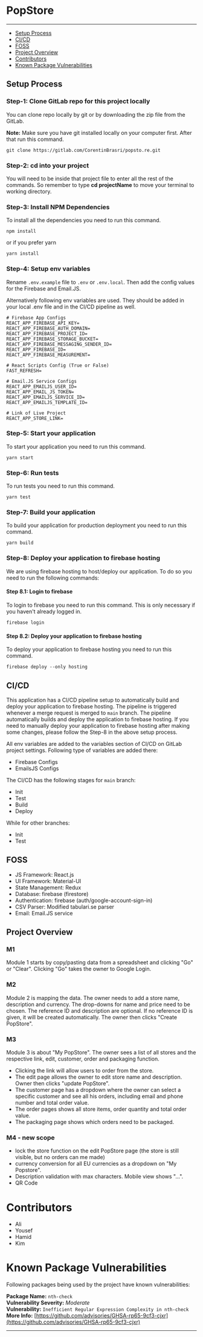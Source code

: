 # PopStore

---

- [Setup Process](https://gitlab.com/CorentinBrasri/popsto.re#section-1)
- [CI/CD](https://gitlab.com/CorentinBrasri/popsto.re#section-11)
- [FOSS](https://gitlab.com/CorentinBrasri/popsto.re#section-2)
- [Project Overview](https://gitlab.com/CorentinBrasri/popsto.re#section-3)
- [Contributors](https://gitlab.com/CorentinBrasri/popsto.re#section-4)
- [Known Package Vulnerabilities](https://gitlab.com/CorentinBrasri/popsto.re#section-5)



<a name="section-1"></a>

## Setup Process

### Step-1: Clone GitLab repo for this project locally

You can clone repo locally by git or by downloading the zip file from the GitLab.

**Note:** Make sure you have git installed locally on your computer first. After that run this command.

```
git clone https://gitlab.com/CorentinBrasri/popsto.re.git
```



### Step-2: cd into your project
You will need to be inside that project file to enter all the rest of the commands. So remember to type **cd projectName** to move your terminal to working directory.



### Step-3: Install NPM Dependencies

To install all the dependencies you need to run this command.

```
npm install
```

or if you prefer yarn

```
yarn install
```

### Step-4: Setup env variables

Rename `.env.example` file to `.env` or `.env.local`. Then add the config values for the Firebase and Email.JS.

Alternatively following env variables are used. They should be added in your local .env file and in the CI/CD pipeline as well. 

```
# Firebase App Configs
REACT_APP_FIREBASE_API_KEY=
REACT_APP_FIREBASE_AUTH_DOMAIN=
REACT_APP_FIREBASE_PROJECT_ID=
REACT_APP_FIREBASE_STORAGE_BUCKET=
REACT_APP_FIREBASE_MESSAGING_SENDER_ID=
REACT_APP_FIREBASE_ID=
REACT_APP_FIREBASE_MEASUREMENT=

# React Scripts Config (True or False)
FAST_REFRESH=

# Email.JS Service Configs
REACT_APP_EMAILJS_USER_ID=
REACT_APP_EMAIL_JS_TOKEN=
REACT_APP_EMAILJS_SERVICE_ID=
REACT_APP_EMAILJS_TEMPLATE_ID=

# Link of Live Project
REACT_APP_STORE_LINK=
```

### Step-5: Start your application

To start your application you need to run this command.

```
yarn start
```

### Step-6: Run tests

To run tests you need to run this command.

```
yarn test
```

### Step-7: Build your application

To build your application for production deployment you need to run this command.

```
yarn build
```

### Step-8: Deploy your application to firebase hosting

We are using firebase hosting to host/deploy our application. To do so you need to run the following commands:

#### Step 8.1: Login to firebase

To login to firebase you need to run this command. This is only necessary if you haven't already logged in.

```
firebase login
```

#### Step 8.2: Deploy your application to firebase hosting

To deploy your application to firebase hosting you need to run this command.

```
firebase deploy --only hosting
```

<a name="section-11"></a>
## CI/CD

This application has a CI/CD pipeline setup to automatically build and deploy your application to firebase hosting. The pipeline is triggered whenever a merge request is merged to `main` branch. The pipeline automatically builds and deploy the application to firebase hosting.
If you need to manually deploy your application to firebase hosting after making some changes, please follow the Step-8 in the above setup process.

All env variables are added to the variables section of CI/CD on GitLab project settings. Following type of variables are added there:

* Firebase Configs
* EmailsJS Configs

The CI/CD has the following stages for `main` branch:

* Init
* Test
* Build
* Deploy

While for other branches:

* Init
* Test

<a name="section-2"></a>
## FOSS

- JS Framework: React.js
- UI Framework: Material-UI
- State Management: Redux
- Database: firebase (firestore)
- Authentication: firebase (auth/google-account-sign-in)
- CSV Parser: Modified tabulari.se parser
- Email: Email.JS service

<a name="section-3"></a>
## Project Overview

### M1

Module 1 starts by copy/pasting data from a spreadsheet and clicking "Go" or "Clear". Clicking "Go" takes the owner to Google Login.

### M2

Module 2 is mapping the data. The owner needs to add a store name, description and currency. The drop-downs for name and price need to be chosen. The reference ID and description are optional. If no reference ID is given, it will be created automatically. The owner then clicks "Create PopStore".

### M3

Module 3 is about "My PopStore". The owner sees a list of all stores and the respective link, edit, customer, order and packaging function.
- Clicking the link will allow users to order from the store.
- The edit page allows the owner to edit store name and description. Owner then clicks "update PopStore".
- The customer page has a dropdown where the owner can select a specific customer and see all his orders, including email and phone number and total order value.
- The order pages shows all store items, order quantity and total order value.
- The packaging page shows which orders need to be packaged.

### M4 - new scope

- lock the store function on the edit PopStore page (the store is still visible, but no orders can me made)
- currency conversion for all EU currencies as a dropdown on "My Popstore".
- Description validation with max characters. Mobile view shows "…".
- QR Code

<a name="section-4"></a>
# Contributors
- Ali
- Yousef
- Hamid
- Kim

<a name="section-5"></a>
# Known Package Vulnerabilities

Following packages being used by the project have known vulnerabilities:

**Package Name:** `nth-check`<br>
**Vulnerability Severity:** *Moderate*<br>
**Vulnerability:** `Inefficient Regular Expression Complexity in nth-check`<br>
**More Info:** [https://github.com/advisories/GHSA-rp65-9cf3-cjxr](https://github.com/advisories/GHSA-rp65-9cf3-cjxr)

---
